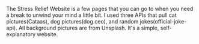 The Stress Relief Website is a few pages that you can go to when you need a break to unwind your mind a little bit. I used three APIs that pull cat pictures(Cataas), dog pictures(dog.ceo), and random jokes(official-joke-api). All background pictures are from Unsplash. It's a simple, self-explanatory website. 